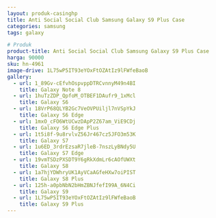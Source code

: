 ```yaml
---
layout: produk-casinghp
title: Anti Social Social Club Samsung Galaxy S9 Plus Case
categories: samsung
tags: galaxy

# Produk
product-title: Anti Social Social Club Samsung Galaxy S9 Plus Case
harga: 90000
sku: hn-4961
image-drive: 1L75wP5IT93eYOxFtOZAtIz9lFWfeBaoB
gallery:
  - url: 1_89Gv-cEfvhOspvppDTRCvnnyM49n4BI
    title: Galaxy Note 8
  - url: 1huTzZDP_QpfoM_OTBEF1DAufr9_1xMcl
    title: Galaxy S6
  - url: 18VrP68QLYB2Gc7VeOVPUiljl7nVSpYkJ
    title: Galaxy S6 Edge
  - url: 1mxO_cFO6WtUCwzDApP2Z67am_ViE9CDj
    title: Galaxy S6 Edge Plus
  - url: 1t5i8f-9u8rvlvZ56Jr467cz5JFO3m53K
    title: Galaxy S7
  - url: 1u6ED_3rdrEzsaR7jleB-7nszLyBNdy5U
    title: Galaxy S7 Edge
  - url: 19vmTSDzPXSDT9Y6gRkXdmLr6cAOfUWXt
    title: Galaxy S8
  - url: 1a7hjYDWhryUK1AyVCaAGfeHXw7oiPIST
    title: Galaxy S8 Plus
  - url: 125h-a0pbNbN2bHmZBNJfefI99A_6N4Ci
    title: Galaxy S9
  - url: 1L75wP5IT93eYOxFtOZAtIz9lFWfeBaoB
    title: Galaxy S9 Plus
---
```

